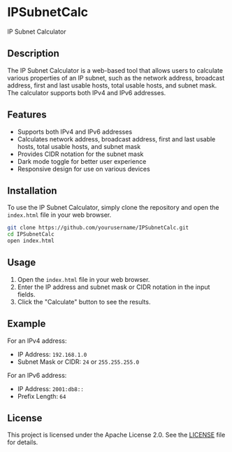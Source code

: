 # IPSubnetCalc
IP Subnet Calculator

## Description
The IP Subnet Calculator is a web-based tool that allows users to calculate various properties of an IP subnet, such as the network address, broadcast address, first and last usable hosts, total usable hosts, and subnet mask. The calculator supports both IPv4 and IPv6 addresses.

## Features
- Supports both IPv4 and IPv6 addresses
- Calculates network address, broadcast address, first and last usable hosts, total usable hosts, and subnet mask
- Provides CIDR notation for the subnet mask
- Dark mode toggle for better user experience
- Responsive design for use on various devices

## Installation
To use the IP Subnet Calculator, simply clone the repository and open the `index.html` file in your web browser.

```sh
git clone https://github.com/yourusername/IPSubnetCalc.git
cd IPSubnetCalc
open index.html
```

## Usage
1. Open the `index.html` file in your web browser.
2. Enter the IP address and subnet mask or CIDR notation in the input fields.
3. Click the "Calculate" button to see the results.

## Example
For an IPv4 address:
- IP Address: `192.168.1.0`
- Subnet Mask or CIDR: `24` or `255.255.255.0`

For an IPv6 address:
- IP Address: `2001:db8::`
- Prefix Length: `64`

## License
This project is licensed under the Apache License 2.0. See the [LICENSE](LICENSE) file for details.
